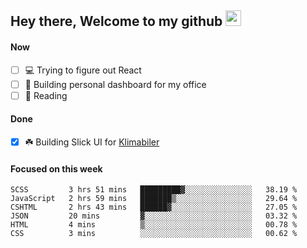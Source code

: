 ## Hey there, Welcome to my github <img src="https://media.giphy.com/media/hvRJCLFzcasrR4ia7z/giphy.gif" width="25px">

#### Now
- [ ] 💻 Trying to figure out React
- [ ] 🚀 Building personal dashboard for my office
- [ ] 📕 Reading

#### Done
- [x] ☘️ Building Slick UI for [Klimabiler](https://klimabiler.dk)
 
 #### Focused on this week
<!--START_SECTION:waka-->

```text
SCSS         3 hrs 51 mins   █████████▓░░░░░░░░░░░░░░░   38.19 %
JavaScript   2 hrs 59 mins   ███████▒░░░░░░░░░░░░░░░░░   29.64 %
CSHTML       2 hrs 43 mins   ██████▓░░░░░░░░░░░░░░░░░░   27.05 %
JSON         20 mins         ▓░░░░░░░░░░░░░░░░░░░░░░░░   03.32 %
HTML         4 mins          ▒░░░░░░░░░░░░░░░░░░░░░░░░   00.78 %
CSS          3 mins          ░░░░░░░░░░░░░░░░░░░░░░░░░   00.62 %
```

<!--END_SECTION:waka-->

